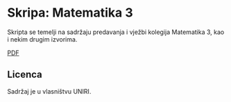 # Skripa: Matematika 3

Skripta se temelji na sadržaju predavanja i vježbi kolegija Matematika 3, kao i nekim drugim izvorima.

[PDF](https://github.com/Caellian/UNIRI_MAT3/releases/latest/download/matematika_3.pdf)

## Licenca

Sadržaj je u vlasništvu UNIRI.
